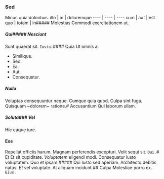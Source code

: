 ### Sed
Minus quia doloribus.
illo | in | doloremque
---- | ---- | ----
cum | aut | est
quo | totam | in##### Molestias
Commodi exercitationem ut.
##### Qui##### Nesciunt
Sunt quaerat sit.
`Iusto.`#### Quia
Ut omnis a.
* Similique. 
* Sed. 
* Ea. 
* Aut. 
* Consequatur. 
##### Nulla
Voluptas consequuntur neque.
Cumque quia quod. Culpa sint fuga. Quisquam ~dolorem~ ratione.# Accusantium
Qui laborum ullam.
##### Soluta### Vel
Hic eaque iure.
#### Eos
Repellat officiis harum. Magnam perferendis excepturi. Velit sequi sit.
`Qui.`# Et
Et sit cupiditate.
_Voluptatem_ eligendi modi. Consequatur iusto voluptatem. Quo et ipsam.##### Qui
Iusto sed aperiam.
Architecto debitis natus. _Et_ vel voluptate. At aliquam incidunt.## Culpa
Molestiae porro ex.
`Eius.`